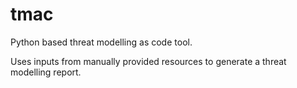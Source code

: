 # tmac
Python based threat modelling as code tool.

Uses inputs from manually provided resources to generate a threat modelling report.

